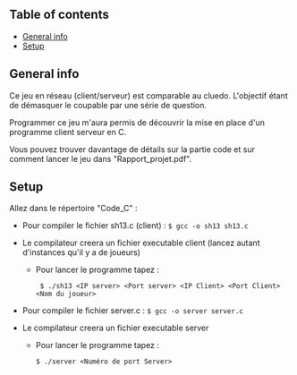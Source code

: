 ## Table of contents
* [General info](#general-info)
* [Setup](#setup)

## General info 
Ce jeu en réseau (client/serveur) est comparable au cluedo. L'objectif étant de démasquer le coupable par
une série de question. 

Programmer ce jeu m'aura permis de découvrir la mise en place d'un programme client serveur en C.

Vous pouvez trouver davantage de détails sur la partie code et sur comment lancer le jeu dans "Rapport_projet.pdf".
	
## Setup

Allez dans le répertoire "Code_C" :

* Pour compiler le fichier sh13.c (client) :
		```
		$ gcc -o sh13 sh13.c
		```
* Le compilateur creera un fichier executable client (lancez autant d'instances qu'il y a de joueurs)
	- Pour lancer le programme tapez :
		```
		 $ ./sh13 <IP server> <Port server> <IP Client> <Port Client> <Nom du joueur>
		```

* Pour compiler le fichier server.c :
		```
		$ gcc -o server server.c 
		```
* Le compilateur creera un fichier executable server
	- Pour lancer le programme tapez :
		```
	  $ ./server <Numéro de port Server>
		```
